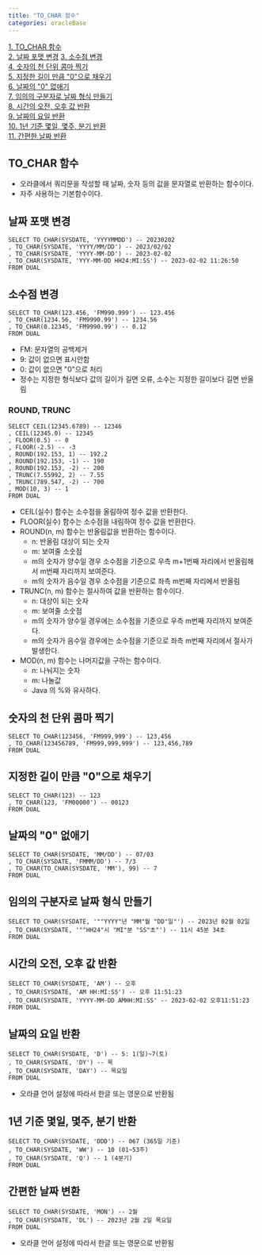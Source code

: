 ```yaml
---
title: "TO_CHAR 함수"
categories: oracleBase
---
```


[1. TO_CHAR 함수](#tochar-함수)  
[2. 날짜 포맷 변경](#날짜-포맷-변경) 
[3. 소수점 변경](#소수점-변경)  
[4. 숫자의 천 단위 콤마 찍기](#숫자의-천-단위-콤마-찍기)  
[5. 지정한 길이 만큼 "0"으로 채우기](#지정한-길이-만큼--0--으로-채우기)  
[6. 날짜의 "0" 없애기](#날짜의--0--없애기)  
[7. 임의의 구분자로 날짜 형식 만들기](#임의의-구분자로-날짜-형식-만들기)  
[8. 시간의 오전, 오후 값 반환](#시간의-오전-오후-값-반환)  
[9. 날짜의 요일 반환](#날짜의-요일-반환)  
[10. 1년 기준 몇일, 몇주, 분기 반환](#1년-기준-몇일-몇주-분기-반환)  
[11. 간편한 날짜 반환](#간편한-날짜-변환)


## TO_CHAR 함수
+ 오라클에서 쿼리문을 작성할 때 날짜, 숫자 등의 값을 문자열로 반환하는 함수이다.
+ 자주 사용하는 기본함수이다.

## 날짜 포맷 변경
```oracle
SELECT TO_CHAR(SYSDATE, 'YYYYMMDD') -- 20230202
, TO_CHAR(SYSDATE, 'YYYY/MM/DD') -- 2023/02/02
, TO_CHAR(SYSDATE, 'YYYY-MM-DD') -- 2023-02-02
, TO_CHAR(SYSDATE, 'YYY-MM-DD HH24:MI:SS') -- 2023-02-02 11:26:50
FROM DUAL
```

## 소수점 변경
```oracle
SELECT TO_CHAR(123.456, 'FM990.999') -- 123.456
, TO_CHAR(1234.56, 'FM9990.99') -- 1234.56
, TO_CHAR(0.12345, 'FM9990.99') -- 0.12
FROM DUAL
```
+ FM: 문자열의 공백제거
+ 9: 값이 없으면 표시안함
+ 0: 값이 없으면 "0"으로 처리
+ 정수는 지정한 형식보다 값의 길이가 길면 오류, 소수는 지정한 길이보다 길면 반올림

### ROUND, TRUNC
```oralce
SELECT CEIL(12345.6789) -- 12346
, CEIL(12345.0) -- 12345 
, FLOOR(0.5) -- 0
, FLOOR(-2.5) -- -3
, ROUND(192.153, 1) -- 192.2
, ROUND(192.153, -1) -- 190
, ROUND(192.153, -2) -- 200
, TRUNC(7.55992, 2) -- 7.55
, TRUNC(789.547, -2) -- 700
, MOD(10, 3) -- 1
FROM DUAL
```
+ CEIL(실수) 함수는 소수점을 올림하여 정수 값을 반환한다.
+ FLOOR(실수) 함수는 소수점을 내림하여 정수 값을 반환한다.
+ ROUND(n, m) 함수는 반올림값을 반환하는 함수이다.
  + n: 반올림 대상이 되는 숫자
  + m: 보여줄 소숫점
  + m의 숫자가 양수일 경우 소수점을 기준으로 
  우측 m+1번째 자리에서 반올림해서 m번째 자리까지 보여준다.
  + m의 숫자가 음수일 경우 소수점을 기준으로 좌측 m번째 자리에서 반올림
+ TRUNC(n, m) 함수는 절사하여 값을 반환하는 함수이다.
    + n: 대상이 되는 숫자
    + m: 보여줄 소숫점
    + m의 숫자가 양수일 경우에는 소수점을 기준으로 우측 m번째 자리까지 보여준다.
    + m의 숫자가 음수일 경우에는 소수점을 기준으로 좌측 m번째 자리에서 절사가 발생한다.
+ MOD(n, m) 함수는 나머지값을 구하는 함수이다.
    + n: 나눠지는 숫자
    + m: 나눌값
    + Java 의 %와 유사하다.

## 숫자의 천 단위 콤마 찍기
```oracle
SELECT TO_CHAR(123456, 'FM999,999') -- 123,456
, TO_CHAR(123456789, 'FM999,999,999') -- 123,456,789
FROM DUAL
```

## 지정한 길이 만큼 "0"으로 채우기
```oracle
SELECT TO_CHAR(123) -- 123
, TO_CHAR(123, 'FM00000') -- 00123
FROM DUAL
```

## 날짜의 "0" 없애기
```oracle
SELECT TO_CHAR(SYSDATE, 'MM/DD') -- 07/03
, TO_CHAR(SYSDATE, 'FMMM/DD') -- 7/3
, TO_CHAR(TO_CHAR(SYSDATE, 'MM'), 99) -- 7
FROM DUAL
```

## 임의의 구분자로 날짜 형식 만들기
```oralce
SELECT TO_CHAR(SYSDATE, '""YYYY"년 "MM"월 "DD"일"') -- 2023년 02월 02일
, TO_CHAR(SYSDATE, '""HH24"시 "MI"분 "SS"초"') -- 11시 45분 34초
FROM DUAL
```

## 시간의 오전, 오후 값 반환
```oracle
SELECT TO_CHAR(SYSDATE, 'AM') -- 오후
, TO_CHAR(SYSDATE, 'AM HH:MI:SS') -- 오후 11:51:23
, TO_CHAR(SYSDATE, 'YYYY-MM-DD AMHH:MI:SS' -- 2023-02-02 오후11:51:23
FROM DUAL
```

## 날짜의 요일 반환
```oracle
SELECT TO_CHAR(SYSDATE, 'D') -- 5: 1(일)~7(토)
, TO_CHAR(SYSDATE, 'DY') -- 목
, TO_CHAR(SYSDATE, 'DAY') -- 목요일
FROM DUAL
```
+ 오라클 언어 설정에 따라서 한글 또는 영문으로 반환됨

## 1년 기준 몇일, 몇주, 분기 반환
```oracle
SELECT TO_CHAR(SYSDATE, 'DDD') -- 067 (365일 기준)
, TO_CHAR(SYSDATE, 'WW') -- 10 (01~53주)
, TO_CHAR(SYSDATE, 'Q') -- 1 (4분기)
FROM DUAL
```

## 간편한 날짜 변환
```oracle
SELECT TO_CHAR(SYSDATE, 'MON') -- 2월
, TO_CHAR(SYSDATE, 'DL') -- 2023년 2월 2일 목요일
FROM DUAL
```
+ 오라클 언어 설정에 따라서 한글 또는 영문으로 반환됨